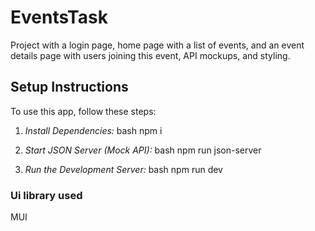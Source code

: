 # EventsTask
Project with a login page, home page with a list of events, and an event details page with users joining this event, API mockups, and styling.

## Setup Instructions

To use this app, follow these steps:

1. *Install Dependencies:*
   bash
   npm i
   

2. *Start JSON Server (Mock API):*
   bash
   npm run json-server
   

3. *Run the Development Server:*
   bash
   npm run dev
   


### Ui library used 
MUI
